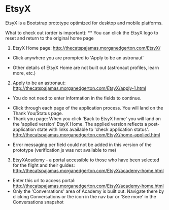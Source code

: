 # EtsyX

EtsyX is a Bootstrap prototype optimized for desktop and mobile platforms.

What to check out (order is important):
** You can click the EtsyX logo to reset and return to the original home page


1. EtsyX Home page: http://thecatspajamas.morganedgerton.com/EtsyX/
  - Click anywhere you are prompted to 'Apply to be an astronaut'
  * Other details of EtsyX Home are not built out (astronaut profiles, learn more, etc.)
2. Apply to be an astronaut: http://thecatspajamas.morganedgerton.com/EtsyX/apply-1.html
  * You do not need to enter information in the fields to continue. 
  - Click through each page of the application process. You will land on the Thank You/Status page.
  - Thank you page: When you click 'Back to EtsyX home' you will land on the 'applied version' EtsyX Home. The applied version reflects a post-application state with links available to 'check application status'. http://thecatspajamas.morganedgerton.com/EtsyX/home-applied.html
  * Error messaging per field could not be added in this version of the prototype (verification js was not available to me)
3. EtsyXAcademy - a portal accessible to those who have been selected for the flight and their guides: http://thecatspajamas.morganedgerton.com/EtsyX/academy-home.html
  - Enter this url to access portal: http://thecatspajamas.morganedgerton.com/EtsyX/academy-home.html
  - Only the 'Conversations' area of Academy is built out. Navigate there by clicking Conversations or the icon in the nav bar or 'See more' in the Conversations snapshot
 
  
   
